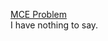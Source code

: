 [MCE Problem](https://en.wikipedia.org/wiki/Clique_problem#Listing_all_maximal_cliques)</br>
I have nothing to say.
